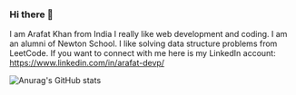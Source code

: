 ### Hi there 👋

I am Arafat Khan from India I really like web development and coding. I am an alumni of Newton School. I like solving data structure problems from LeetCode.
If you want to connect with me here is my LinkedIn account: https://www.linkedin.com/in/arafat-devp/

![Anurag's GitHub stats](https://github-readme-stats.vercel.app/api?username=khan-arafat&theme=dark&show_icons=true)

